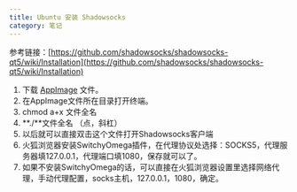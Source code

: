 ```yaml
---
title: Ubuntu 安装 Shadowsocks
category: 笔记
---
```


参考链接：[https://github.com/shadowsocks/shadowsocks-qt5/wiki/Installation](https://github.com/shadowsocks/shadowsocks-qt5/wiki/Installation)

<!-- more -->

1. 下载 [AppImage](https://github.com/shadowsocks/shadowsocks-qt5/releases) 文件。
2. 在AppImage文件所在目录打开终端。
3. chmod a+x 文件全名
4. **./**文件全名    （点，斜杠）
5. 以后就可以直接双击这个文件打开Shadowsocks客户端
6. 火狐浏览器安装SwitchyOmega插件，在代理协议处选择：SOCKS5，代理服务器填127.0.0.1，代理端口填1080，保存就可以了。
7. 如果不安装SwitchyOmega的话，可以直接在火狐浏览器设置里选择网络代理，手动代理配置，socks主机，127.0.0.1，1080，确定。

